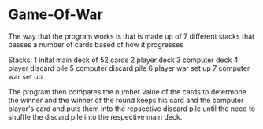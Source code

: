 # Game-Of-War

The way that the program works is that is made up of 7 different stacks that passes a number of cards based of how it progresses 

Stacks: 
1 inital main deck of 52 cards
2 player deck
3 computer deck
4 player discard pile
5 computer discard pile
6 player war set up
7 computer war set up 


The program then compares the number value of the cards to determone the winner and the winner of the round keeps his card and the computer player's card and puts them into the repsective discard pile until the need to shuffle the discard pile into the respective main deck.
